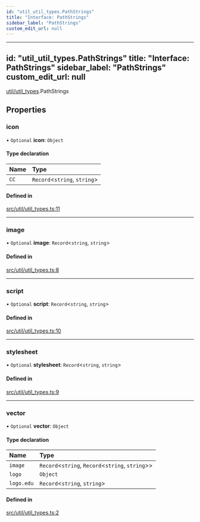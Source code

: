 ```yaml
---
id: "util_util_types.PathStrings"
title: "Interface: PathStrings"
sidebar_label: "PathStrings"
custom_edit_url: null
---
```


---
id: "util_util_types.PathStrings"
title: "Interface: PathStrings"
sidebar_label: "PathStrings"
custom_edit_url: null
---

[util/util_types](../modules/util_util_types).PathStrings

## Properties

### icon

• `Optional` **icon**: `Object`

#### Type declaration

| Name | Type |
| :------ | :------ |
| `CC` | `Record`<`string`, `string`\> |

#### Defined in

[src/util/util_types.ts:11](https://github.com/nodoambiental/workshop/blob/6c28fad/src/util/util_types.ts#L11)

___

### image

• `Optional` **image**: `Record`<`string`, `string`\>

#### Defined in

[src/util/util_types.ts:8](https://github.com/nodoambiental/workshop/blob/6c28fad/src/util/util_types.ts#L8)

___

### script

• `Optional` **script**: `Record`<`string`, `string`\>

#### Defined in

[src/util/util_types.ts:10](https://github.com/nodoambiental/workshop/blob/6c28fad/src/util/util_types.ts#L10)

___

### stylesheet

• `Optional` **stylesheet**: `Record`<`string`, `string`\>

#### Defined in

[src/util/util_types.ts:9](https://github.com/nodoambiental/workshop/blob/6c28fad/src/util/util_types.ts#L9)

___

### vector

• `Optional` **vector**: `Object`

#### Type declaration

| Name | Type |
| :------ | :------ |
| `image` | `Record`<`string`, `Record`<`string`, `string`\>\> |
| `logo` | `Object` |
| `logo.edu` | `Record`<`string`, `string`\> |

#### Defined in

[src/util/util_types.ts:2](https://github.com/nodoambiental/workshop/blob/6c28fad/src/util/util_types.ts#L2)
